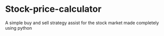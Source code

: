 # Stock-price-calculator
A simple buy and sell strategy assist for the stock market made completely using python
